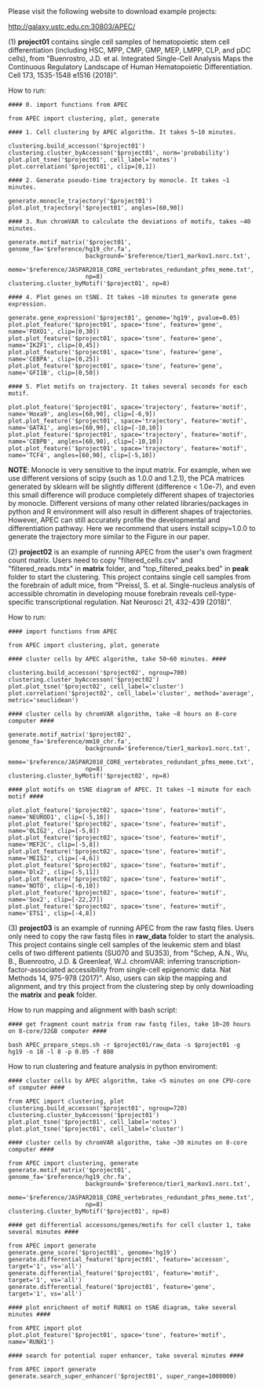 Please visit the following website to download example projects:

http://galaxy.ustc.edu.cn:30803/APEC/

(1) **project01** contains single cell samples of hematopoietic stem cell differentiation (including HSC, MPP, CMP, GMP, MEP, LMPP, CLP, and pDC cells), from "Buenrostro, J.D. et al. Integrated Single-Cell Analysis Maps the Continuous Regulatory Landscape of Human Hematopoietic Differentiation. Cell 173, 1535-1548 e1516 (2018)".

How to run:

    #### 0. import functions from APEC

    from APEC import clustering, plot, generate

    #### 1. Cell clustering by APEC algorithm. It takes 5~10 minutes.

    clustering.build_accesson('$project01')
    clustering.cluster_byAccesson('$project01', norm='probability')
    plot.plot_tsne('$project01', cell_label='notes')
    plot.correlation('$project01', clip=[0,1])

    #### 2. Generate pseudo-time trajectory by monocle. It takes ~1 minutes.

    generate.monocle_trajectory('$project01')
    plot.plot_trajectory('$project01', angles=[60,90])

    #### 3. Run chromVAR to calculate the deviations of motifs, takes ~40 minutes.

    generate.motif_matrix('$project01', genome_fa='$reference/hg19_chr.fa',
                          background='$reference/tier1_markov1.norc.txt',
                          meme='$reference/JASPAR2018_CORE_vertebrates_redundant_pfms_meme.txt',
                          np=8)
    clustering.cluster_byMotif('$project01', np=8)

    #### 4. Plot genes on tSNE. It takes ~10 minutes to generate gene expression.

    generate.gene_expression('$project01', genome='hg19', pvalue=0.05)
    plot.plot_feature('$project01', space='tsne', feature='gene', name='FOXO1', clip=[0,30])
    plot.plot_feature('$project01', space='tsne', feature='gene', name='IKZF1', clip=[0,45])
    plot.plot_feature('$project01', space='tsne', feature='gene', name='CEBPA', clip=[0,25])
    plot.plot_feature('$project01', space='tsne', feature='gene', name='GFI1B', clip=[0,50])

    #### 5. Plot motifs on trajectory. It takes several seconds for each motif.

    plot.plot_feature('$project01', space='trajectory', feature='motif', name='Hoxa9', angles=[60,90], clip=[-6,9])
    plot.plot_feature('$project01', space='trajectory', feature='motif', name='GATA1', angles=[60,90], clip=[-10,10])
    plot.plot_feature('$project01', space='trajectory', feature='motif', name='CEBPB', angles=[60,90], clip=[-10,10])
    plot.plot_feature('$project01', space='trajectory', feature='motif', name='TCF4', angles=[60,90], clip=[-5,10])

**NOTE**: Monocle is very sensitive to the input matrix. For example, when we use different versions of scipy (such as 1.0.0 and 1.2.1), the PCA matrices generated by sklearn will be slightly different (difference < 1.0e-7), and even this small difference will produce completely different shapes of trajectories by monocle. Different versions of many other related libraries/packages in python and R environment will also result in different shapes of trajectories. However, APEC can still accurately profile the developmental and differentiation pathway. Here we recommend that users install scipy=1.0.0 to generate the trajectory more similar to the Figure in our paper.


(2) **project02** is an example of running APEC from the user's own fragment count matrix. Users need to copy "filtered_cells.csv" and "filtered_reads.mtx" in **matrix** folder, and "top_filtered_peaks.bed" in **peak** folder to start the clustering. This project contains single cell samples from the forebrain of adult mice, from "Preissl, S. et al. Single-nucleus analysis of accessible chromatin in developing mouse forebrain reveals cell-type-specific transcriptional regulation. Nat Neurosci 21, 432-439 (2018)".

How to run:

    #### import functions from APEC

    from APEC import clustering, plot, generate

    #### cluster cells by APEC algorithm, take 50~60 minutes. ####

    clustering.build_accesson('$project02', ngroup=700)
    clustering.cluster_byAccesson('$project02')
    plot.plot_tsne('$project02', cell_label='cluster')
    plot.correlation('$project02', cell_label='cluster', method='average', metric='seuclidean')

    #### cluster cells by chromVAR algorithm, take ~8 hours on 8-core computer ####

    generate.motif_matrix('$project02', genome_fa='$reference/mm10_chr.fa',
                          background='$reference/tier1_markov1.norc.txt',
                          meme='$reference/JASPAR2018_CORE_vertebrates_redundant_pfms_meme.txt',
                          np=8)
    clustering.cluster_byMotif('$project02', np=8)

    #### plot motifs on tSNE diagram of APEC. It takes ~1 minute for each motif ####

    plot.plot_feature('$project02', space='tsne', feature='motif', name='NEUROD1', clip=[-5,10])
    plot.plot_feature('$project02', space='tsne', feature='motif', name='OLIG2', clip=[-5,8])
    plot.plot_feature('$project02', space='tsne', feature='motif', name='MEF2C', clip=[-5,8])
    plot.plot_feature('$project02', space='tsne', feature='motif', name='MEIS2', clip=[-4,6])
    plot.plot_feature('$project02', space='tsne', feature='motif', name='Dlx2', clip=[-5,11])
    plot.plot_feature('$project02', space='tsne', feature='motif', name='NOTO', clip=[-6,10])
    plot.plot_feature('$project02', space='tsne', feature='motif', name='Sox2', clip=[-22,27])
    plot.plot_feature('$project02', space='tsne', feature='motif', name='ETS1', clip=[-4,8])


(3) **project03** is an example of running APEC from the raw fastq files. Users only need to copy the raw fastq files in **raw_data** folder to start the analysis. This project contains single cell samples of the leukemic stem and blast cells of two different patients (SU070 and SU353), from "Schep, A.N., Wu, B., Buenrostro, J.D. & Greenleaf, W.J. chromVAR: inferring transcription-factor-associated accessibility from single-cell epigenomic data. Nat Methods 14, 975-978 (2017)". Also, users can skip the mapping and alignment, and try this project from the clustering step by only downloading the **matrix** and **peak** folder.

How to run mapping and alignment with bash script:

    #### get fragment count matrix from raw fastq files, take 10~20 hours on 8-core/32GB computer ####

    bash APEC_prepare_steps.sh -r $project01/raw_data -s $project01 -g hg19 -n 10 -l 8 -p 0.05 -f 800

How to run clustering and feature analysis in python enviroment:

    #### cluster cells by APEC algorithm, take <5 minutes on one CPU-core of computer ####

    from APEC import clustering, plot
    clustering.build_accesson('$project01', ngroup=720)
    clustering.cluster_byAccesson('$project01')
    plot.plot_tsne('$project01', cell_label='notes')
    plot.plot_tsne('$project01', cell_label='cluster')

    #### cluster cells by chromVAR algorithm, take ~30 minutes on 8-core computer ####

    from APEC import clustering, generate
    generate.motif_matrix('$project01', genome_fa='$reference/hg19_chr.fa',
                          background='$reference/tier1_markov1.norc.txt',
                          meme='$reference/JASPAR2018_CORE_vertebrates_redundant_pfms_meme.txt',
                          np=8)
    clustering.cluster_byMotif('$project01', np=8)

    #### get differential accessons/genes/motifs for cell cluster 1, take several minutes ####

    from APEC import generate
    generate.gene_score('$project01', genome='hg19')
    generate.differential_feature('$project01', feature='accesson', target='1', vs='all')
    generate.differential_feature('$project01', feature='motif', target='1', vs='all')
    generate.differential_feature('$project01', feature='gene', target='1', vs='all')

    #### plot enrichment of motif RUNX1 on tSNE diagram, take several minutes ####

    from APEC import plot
    plot.plot_feature('$project01', space='tsne', feature='motif', name='RUNX1')

    #### search for potential super enhancer, take several minutes ####

    from APEC import generate
    generate.search_super_enhancer('$project01', super_range=1000000)
